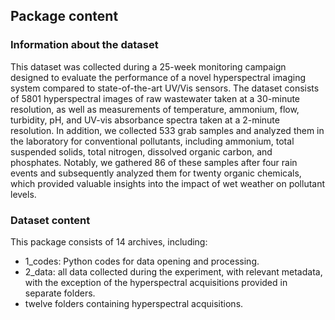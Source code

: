 ## Package content

### Information about the dataset
This dataset was collected during a 25-week monitoring campaign designed to evaluate the performance of a novel hyperspectral imaging system compared to state-of-the-art UV/Vis sensors. The dataset consists of 5801 hyperspectral images of raw wastewater taken at a 30-minute resolution, as well as measurements of temperature, ammonium, flow, turbidity, pH, and UV-vis absorbance spectra taken at a 2-minute resolution. In addition, we collected 533 grab samples and analyzed them in the laboratory for conventional pollutants, including ammonium, total suspended solids, total nitrogen, dissolved organic carbon, and phosphates. Notably, we gathered 86 of these samples after four rain events and subsequently analyzed them for twenty organic chemicals, which provided valuable insights into the impact of wet weather on pollutant levels.

### Dataset content
This package consists of 14 archives, including:

 - 1_codes: Python codes for data opening and processing.
 - 2_data: all data collected during the experiment, with relevant metadata, with the exception of the hyperspectral acquisitions provided in separate folders.
 - twelve folders containing hyperspectral acquisitions.